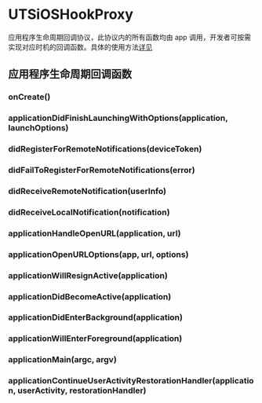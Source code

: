 # UTSiOSHookProxy

应用程序生命周期回调协议，此协议内的所有函数均由 app 调用，开发者可按需实现对应时机的回调函数。具体的使用方法[详见](https://doc.dcloud.net.cn/uni-app-x/plugin/uts-plugin.html#hooksclass)

## 应用程序生命周期回调函数


### onCreate()

<!-- UTSJSON.UTSiOSHookProxy.onCreate.description -->

<!-- UTSJSON.UTSiOSHookProxy.onCreate.param -->

<!-- UTSJSON.UTSiOSHookProxy.onCreate.returnValue -->

<!-- UTSJSON.UTSiOSHookProxy.onCreate.compatibility -->

### applicationDidFinishLaunchingWithOptions(application, launchOptions)

<!-- UTSJSON.UTSiOSHookProxy.applicationDidFinishLaunchingWithOptions.description -->

<!-- UTSJSON.UTSiOSHookProxy.applicationDidFinishLaunchingWithOptions.param -->

<!-- UTSJSON.UTSiOSHookProxy.applicationDidFinishLaunchingWithOptions.returnValue -->

<!-- UTSJSON.UTSiOSHookProxy.applicationDidFinishLaunchingWithOptions.compatibility -->

### didRegisterForRemoteNotifications(deviceToken)

<!-- UTSJSON.UTSiOSHookProxy.didRegisterForRemoteNotifications.description -->

<!-- UTSJSON.UTSiOSHookProxy.didRegisterForRemoteNotifications.param -->

<!-- UTSJSON.UTSiOSHookProxy.didRegisterForRemoteNotifications.returnValue -->

<!-- UTSJSON.UTSiOSHookProxy.didRegisterForRemoteNotifications.compatibility -->

### didFailToRegisterForRemoteNotifications(error)

<!-- UTSJSON.UTSiOSHookProxy.didFailToRegisterForRemoteNotifications.description -->

<!-- UTSJSON.UTSiOSHookProxy.didFailToRegisterForRemoteNotifications.param -->

<!-- UTSJSON.UTSiOSHookProxy.didFailToRegisterForRemoteNotifications.returnValue -->

<!-- UTSJSON.UTSiOSHookProxy.didFailToRegisterForRemoteNotifications.compatibility -->

### didReceiveRemoteNotification(userInfo)

<!-- UTSJSON.UTSiOSHookProxy.didReceiveRemoteNotification.description -->

<!-- UTSJSON.UTSiOSHookProxy.didReceiveRemoteNotification.param -->

<!-- UTSJSON.UTSiOSHookProxy.didReceiveRemoteNotification.returnValue -->

<!-- UTSJSON.UTSiOSHookProxy.didReceiveRemoteNotification.compatibility -->

### didReceiveLocalNotification(notification)

<!-- UTSJSON.UTSiOSHookProxy.didReceiveLocalNotification.description -->

<!-- UTSJSON.UTSiOSHookProxy.didReceiveLocalNotification.param -->

<!-- UTSJSON.UTSiOSHookProxy.didReceiveLocalNotification.returnValue -->

<!-- UTSJSON.UTSiOSHookProxy.didReceiveLocalNotification.compatibility -->

### applicationHandleOpenURL(application, url)

<!-- UTSJSON.UTSiOSHookProxy.applicationHandleOpenURL.description -->

<!-- UTSJSON.UTSiOSHookProxy.applicationHandleOpenURL.param -->

<!-- UTSJSON.UTSiOSHookProxy.applicationHandleOpenURL.returnValue -->

<!-- UTSJSON.UTSiOSHookProxy.applicationHandleOpenURL.compatibility -->

### applicationOpenURLOptions(app, url, options)

<!-- UTSJSON.UTSiOSHookProxy.applicationOpenURLOptions.description -->

<!-- UTSJSON.UTSiOSHookProxy.applicationOpenURLOptions.param -->

<!-- UTSJSON.UTSiOSHookProxy.applicationOpenURLOptions.returnValue -->

<!-- UTSJSON.UTSiOSHookProxy.applicationOpenURLOptions.compatibility -->

### applicationWillResignActive(application)

<!-- UTSJSON.UTSiOSHookProxy.applicationWillResignActive.description -->

<!-- UTSJSON.UTSiOSHookProxy.applicationWillResignActive.param -->

<!-- UTSJSON.UTSiOSHookProxy.applicationWillResignActive.returnValue -->

<!-- UTSJSON.UTSiOSHookProxy.applicationWillResignActive.compatibility -->

### applicationDidBecomeActive(application)

<!-- UTSJSON.UTSiOSHookProxy.applicationDidBecomeActive.description -->

<!-- UTSJSON.UTSiOSHookProxy.applicationDidBecomeActive.param -->

<!-- UTSJSON.UTSiOSHookProxy.applicationDidBecomeActive.returnValue -->

<!-- UTSJSON.UTSiOSHookProxy.applicationDidBecomeActive.compatibility -->

### applicationDidEnterBackground(application)

<!-- UTSJSON.UTSiOSHookProxy.applicationDidEnterBackground.description -->

<!-- UTSJSON.UTSiOSHookProxy.applicationDidEnterBackground.param -->

<!-- UTSJSON.UTSiOSHookProxy.applicationDidEnterBackground.returnValue -->

<!-- UTSJSON.UTSiOSHookProxy.applicationDidEnterBackground.compatibility -->

### applicationWillEnterForeground(application)

<!-- UTSJSON.UTSiOSHookProxy.applicationWillEnterForeground.description -->

<!-- UTSJSON.UTSiOSHookProxy.applicationWillEnterForeground.param -->

<!-- UTSJSON.UTSiOSHookProxy.applicationWillEnterForeground.returnValue -->

<!-- UTSJSON.UTSiOSHookProxy.applicationWillEnterForeground.compatibility -->

### applicationMain(argc, argv)

<!-- UTSJSON.UTSiOSHookProxy.applicationMain.description -->

<!-- UTSJSON.UTSiOSHookProxy.applicationMain.param -->

<!-- UTSJSON.UTSiOSHookProxy.applicationMain.returnValue -->

<!-- UTSJSON.UTSiOSHookProxy.applicationMain.compatibility -->

### applicationContinueUserActivityRestorationHandler(application, userActivity, restorationHandler)

<!-- UTSJSON.UTSiOSHookProxy.applicationContinueUserActivityRestorationHandler.description -->

<!-- UTSJSON.UTSiOSHookProxy.applicationContinueUserActivityRestorationHandler.param -->

<!-- UTSJSON.UTSiOSHookProxy.applicationContinueUserActivityRestorationHandler.returnValue -->

<!-- UTSJSON.UTSiOSHookProxy.applicationContinueUserActivityRestorationHandler.compatibility -->

<!-- UTSJSON.UTSiOSHookProxy.tutorial -->
